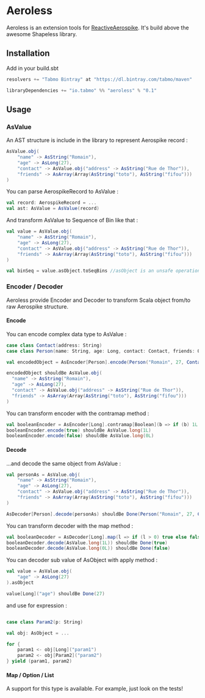 # Aeroless

Aeroless is an extension tools for [ReactiveAerospike](https://github.com/tabmo/ReactiveAerospike). It's build above the awesome Shapeless library.

## Installation

Add in your build.sbt

```scala
resolvers += "Tabmo Bintray" at "https://dl.bintray.com/tabmo/maven"

libraryDependencies += "io.tabmo" %% "aeroless" % "0.1"
```

## Usage

### AsValue

An AST structure is include in the library to represent Aerospike record :
 
```scala
AsValue.obj(
    "name" -> AsString("Romain"),
    "age" -> AsLong(27),
    "contact" -> AsValue.obj("address" -> AsString("Rue de Thor")),
    "friends" -> AsArray(Array(AsString("toto"), AsString("fifou")))
)
```

You can parse AerospikeRecord to AsValue :

```scala
val record: AerospikeRecord = ...
val ast: AsValue = AsValue(record)
```

And transform AsValue to Sequence of Bin like that :
```scala
val value = AsValue.obj(
    "name" -> AsString("Romain"),
    "age" -> AsLong(27),
    "contact" -> AsValue.obj("address" -> AsString("Rue de Thor")),
    "friends" -> AsArray(Array(AsString("toto"), AsString("fifou")))
)

val binSeq = value.asObject.toSeqBins //asObject is an unsafe operation
```

### Encoder / Decoder

Aeroless provide Encoder and Decoder to transform Scala object from/to raw Aerospike structure.

#### Encode

You can encode complex data type to AsValue :

```scala
case class Contact(address: String)
case class Person(name: String, age: Long, contact: Contact, friends: Option[List[String]])

val encodedObject = AsEncoder[Person].encode(Person("Romain", 27, Contact("Rue de Thor"), Some(List("toto", "fifou"))))

encodedObject shouldBe AsValue.obj(
  "name" -> AsString("Romain"),
  "age" -> AsLong(27),
  "contact" -> AsValue.obj("address" -> AsString("Rue de Thor")),
  "friends" -> AsArray(Array(AsString("toto"), AsString("fifou")))
)
```

You can transform encoder with the contramap method :

```scala
val booleanEncoder = AsEncoder[Long].contramap[Boolean](b => if (b) 1L else 0L)
booleanEncoder.encode(true) shouldBe AsValue.long(1L)
booleanEncoder.encode(false) shouldBe AsValue.long(0L)
```

#### Decode

...and decode the same object from AsValue :

```scala
val personAs = AsValue.obj(
    "name" -> AsString("Romain"),
    "age" -> AsLong(27),
    "contact" -> AsValue.obj("address" -> AsString("Rue de Thor")),
    "friends" -> AsArray(Array(AsString("toto"), AsString("fifou")))
)

AsDecoder[Person].decode(personAs) shouldBe Done(Person("Romain", 27, Contact("Rue de Thor"), Some(List("toto", "fifou"))))
```

You can transform decoder with the map method :
```scala
val booleanDecoder = AsDecoder[Long].map(l => if (l > 0) true else false)
booleanDecoder.decode(AsValue.long(1L)) shouldBe Done(true)
booleanDecoder.decode(AsValue.long(0L)) shouldBe Done(false)
```

You can decoder sub value of AsObject with apply method :
```scala
val value = AsValue.obj(
    "age" -> AsLong(27)
).asObject

value[Long]("age") shouldBe Done(27)
```

and use for expression :
```scala

case class Param2(p: String)

val obj: AsObject = ...

for {
    param1 <- obj[Long]("param1")
    param2 <- obj[Param2]("param2")     
} yield (param1, param2)

```

#### Map / Option / List

A support for this type is available. For example, just look on the tests!

